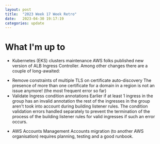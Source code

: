 ```yaml
---
layout: post
title:  "2023 Week 17 Week Retro"
date:   2023-04-30 19:17:19 
categories: update
---
```

# What I'm up to

- Kubernetes (EKS) clusters maintenance
AWS folks published new version of ALB Ingress Controller.
Among other changes there are a couple of long-awaited:
* Remove constraints of multiple TLS on certificate auto-discovery
  The presence of more than one certificate for a domain in a region is not an issue anymore! (the most frequent error so far)
* Validate Ingress condition annotations
Earlier if at least 1 ingress in the group has an invalid annotation the rest of the ingresses in the group aren't took into account during building listener rules.
The condition validation errors handled separately to prevent the termination of the process of the building listener rules for valid ingresses if such an error occurs.
- AWS Accounts Management
Accounts migration (to another AWS organisation) requires planning, testing and a good runbook.  

